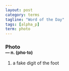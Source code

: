 ```yaml
---
layout: post
category: terms
tagline: "Word of the Day"
tags: [alpha_p]
term: photo
---
```


<h3>Photo<br/> <small>&mdash; n. (pho<span>&middot;</span>to)</small></h3>
<p><ol><li>a fake digit of the foot</li>
</ol></p>
